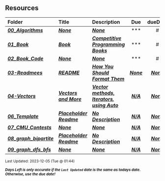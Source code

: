 ## Resources

| Folder | Title | Description | Due | dueDate |  |
|:------|:------|:------|:-----:|:-----:|-----|
| ***<a href="https://github.com/rugbyprof/4883-Programming_Techniques/tree/master/Resources/00_Algorithms">00_Algorithms</a>*** | ***<a href="https://github.com/rugbyprof/4883-Programming_Techniques/tree/master/Resources/00_Algorithms">None</a>*** | ***<a href="https://github.com/rugbyprof/4883-Programming_Techniques/tree/master/Resources/00_Algorithms">None</a>*** | ***<a href="https://github.com/rugbyprof/4883-Programming_Techniques/tree/master/Resources/00_Algorithms">| #   | File                             | Description |</a>*** | ***<a href="https://github.com/rugbyprof/4883-Programming_Techniques/tree/master/Resources/00_Algorithms">None</a>*** |  |
| ***<a href="https://github.com/rugbyprof/4883-Programming_Techniques/tree/master/Resources/01_Book">01_Book</a>*** | ***<a href="https://github.com/rugbyprof/4883-Programming_Techniques/tree/master/Resources/01_Book"> Book  </a>*** | ***<a href="https://github.com/rugbyprof/4883-Programming_Techniques/tree/master/Resources/01_Book"> Competitive Programming Books</a>*** | ***<a href="https://github.com/rugbyprof/4883-Programming_Techniques/tree/master/Resources/01_Book">| #  | Name  | Link |</a>*** | ***<a href="https://github.com/rugbyprof/4883-Programming_Techniques/tree/master/Resources/01_Book">None</a>*** |  |
| ***<a href="https://github.com/rugbyprof/4883-Programming_Techniques/tree/master/Resources/02_Book_Code">02_Book_Code</a>*** | ***<a href="https://github.com/rugbyprof/4883-Programming_Techniques/tree/master/Resources/02_Book_Code">None</a>*** | ***<a href="https://github.com/rugbyprof/4883-Programming_Techniques/tree/master/Resources/02_Book_Code">None</a>*** | ***<a href="https://github.com/rugbyprof/4883-Programming_Techniques/tree/master/Resources/02_Book_Code">| #   | File                   | Description |</a>*** | ***<a href="https://github.com/rugbyprof/4883-Programming_Techniques/tree/master/Resources/02_Book_Code">None</a>*** |  |
| ***<a href="https://github.com/rugbyprof/4883-Programming_Techniques/tree/master/Resources/03-Readmees">03-Readmees</a>*** | ***<a href="https://github.com/rugbyprof/4883-Programming_Techniques/tree/master/Resources/03-Readmees"> README </a>*** | ***<a href="https://github.com/rugbyprof/4883-Programming_Techniques/tree/master/Resources/03-Readmees"> How You Should Format Them</a>*** | ***<a href="https://github.com/rugbyprof/4883-Programming_Techniques/tree/master/Resources/03-Readmees"> None</a>*** | ***<a href="https://github.com/rugbyprof/4883-Programming_Techniques/tree/master/Resources/03-Readmees">None</a>*** |  |
| ***<a href="https://github.com/rugbyprof/4883-Programming_Techniques/tree/master/Resources/04-Vectors">04-Vectors</a>*** | ***<a href="https://github.com/rugbyprof/4883-Programming_Techniques/tree/master/Resources/04-Vectors"> Vectors and More </a>*** | ***<a href="https://github.com/rugbyprof/4883-Programming_Techniques/tree/master/Resources/04-Vectors"> Vector methods, Iterators, using Auto</a>*** | ***<a href="https://github.com/rugbyprof/4883-Programming_Techniques/tree/master/Resources/04-Vectors">N/A</a>*** | ***<a href="https://github.com/rugbyprof/4883-Programming_Techniques/tree/master/Resources/04-Vectors">None</a>*** |  |
| ***<a href="https://github.com/rugbyprof/4883-Programming_Techniques/tree/master/Resources/06_Template">06_Template</a>*** | ***<a href="https://github.com/rugbyprof/4883-Programming_Techniques/tree/master/Resources/06_Template"> Placeholder Readme </a>*** | ***<a href="https://github.com/rugbyprof/4883-Programming_Techniques/tree/master/Resources/06_Template"> No Description</a>*** | ***<a href="https://github.com/rugbyprof/4883-Programming_Techniques/tree/master/Resources/06_Template">N/A</a>*** | ***<a href="https://github.com/rugbyprof/4883-Programming_Techniques/tree/master/Resources/06_Template">None</a>*** |  |
| ***<a href="https://github.com/rugbyprof/4883-Programming_Techniques/tree/master/Resources/07_CMU_Contests">07_CMU_Contests</a>*** | ***<a href="https://github.com/rugbyprof/4883-Programming_Techniques/tree/master/Resources/07_CMU_Contests">None</a>*** | ***<a href="https://github.com/rugbyprof/4883-Programming_Techniques/tree/master/Resources/07_CMU_Contests">None</a>*** | ***<a href="https://github.com/rugbyprof/4883-Programming_Techniques/tree/master/Resources/07_CMU_Contests">N/A</a>*** | ***<a href="https://github.com/rugbyprof/4883-Programming_Techniques/tree/master/Resources/07_CMU_Contests">None</a>*** |  |
| ***<a href="https://github.com/rugbyprof/4883-Programming_Techniques/tree/master/Resources/08_graph_bipartite">08_graph_bipartite</a>*** | ***<a href="https://github.com/rugbyprof/4883-Programming_Techniques/tree/master/Resources/08_graph_bipartite"> Placeholder Readme </a>*** | ***<a href="https://github.com/rugbyprof/4883-Programming_Techniques/tree/master/Resources/08_graph_bipartite"> No Description</a>*** | ***<a href="https://github.com/rugbyprof/4883-Programming_Techniques/tree/master/Resources/08_graph_bipartite">N/A</a>*** | ***<a href="https://github.com/rugbyprof/4883-Programming_Techniques/tree/master/Resources/08_graph_bipartite">None</a>*** |  |
| ***<a href="https://github.com/rugbyprof/4883-Programming_Techniques/tree/master/Resources/09_graph_dfs_bfs">09_graph_dfs_bfs</a>*** | ***<a href="https://github.com/rugbyprof/4883-Programming_Techniques/tree/master/Resources/09_graph_dfs_bfs">None</a>*** | ***<a href="https://github.com/rugbyprof/4883-Programming_Techniques/tree/master/Resources/09_graph_dfs_bfs">None</a>*** | ***<a href="https://github.com/rugbyprof/4883-Programming_Techniques/tree/master/Resources/09_graph_dfs_bfs">N/A</a>*** | ***<a href="https://github.com/rugbyprof/4883-Programming_Techniques/tree/master/Resources/09_graph_dfs_bfs">None</a>*** |  |

<sup>Last Updated: 2023-12-05 (Tue @ 01:44)</sup> 

<sup>***Days Left is only accurate if the `Last Updated` date is the same as todays date. Otherwise, use the due date!***</sup> 